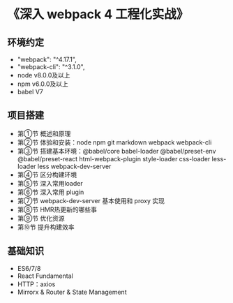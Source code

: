 
# 《深入 webpack 4 工程化实战》

## 环境约定

- "webpack": "^4.17.1",
- "webpack-cli": "^3.1.0",
- node v8.0.0及以上
- npm v6.0.0及以上
- babel V7

## 项目搭建

- 第①节 概述和原理
- 第②节 体验和安装：node npm git markdown webpack webpack-cli
- 第③节 搭建基本环境：@babel/core babel-loader @babel/preset-env @babel/preset-react html-webpack-plugin style-loader css-loader less-loader less webpack-dev-server
- 第④节 区分构建环境
- 第⑤节 深入常用loader
- 第⑥节 深入常用 plugin
- 第⑦节 webpack-dev-server 基本使用和 proxy 实现
- 第⑧节 HMR热更新的哪些事
- 第⑨节 优化资源
- 第⑩节 提升构建效率

## 基础知识

- ES6/7/8
- React Fundamental
- HTTP：axios
- Mirrorx & Router & State Management